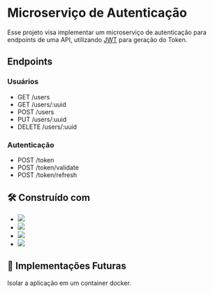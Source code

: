 # Microserviço de Autenticação

Esse projeto visa implementar um microserviço de autenticação para endpoints de uma API, utilizando <a href="https://jwt.io/libraries" >JWT</a> para geração do Token.


## Endpoints

### Usuários

* GET /users
* GET /users/:uuid
* POST /users
* PUT /users/:uuid
* DELETE /users/:uuid

### Autenticação

* POST /token
* POST /token/validate
* POST /token/refresh

## 🛠️ Construído com

* <img src="https://img.shields.io/badge/Node.js-339933?style=for-the-badge&logo=nodedotjs&logoColor=white"/>
* <img src="https://img.shields.io/badge/TypeScript-007ACC?style=for-the-badge&logo=typescript&logoColor=white"/>
* <img src="https://img.shields.io/badge/Express.js-000000?style=for-the-badge&logo=express&logoColor=white"/>
* <img src="https://img.shields.io/badge/JWT-000000?style=for-the-badge&logo=JSON%20web%20tokens&logoColor=white"/>

## 📌 Implementações Futuras

Isolar a aplicação em um container docker.
